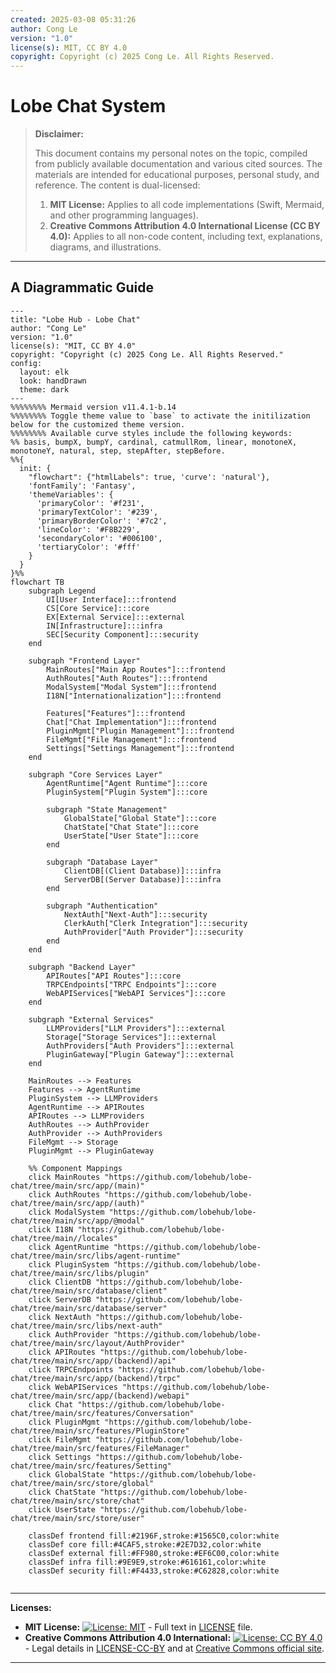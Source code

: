 ```yaml
---
created: 2025-03-08 05:31:26
author: Cong Le
version: "1.0"
license(s): MIT, CC BY 4.0
copyright: Copyright (c) 2025 Cong Le. All Rights Reserved.
---
```




# Lobe Chat System
> **Disclaimer:**
>
> This document contains my personal notes on the topic,
> compiled from publicly available documentation and various cited sources.
> The materials are intended for educational purposes, personal study, and reference.
> The content is dual-licensed:
> 1. **MIT License:** Applies to all code implementations (Swift, Mermaid, and other programming languages).
> 2. **Creative Commons Attribution 4.0 International License (CC BY 4.0):** Applies to all non-code content, including text, explanations, diagrams, and illustrations.
---


## A Diagrammatic Guide 

```mermaid
---
title: "Lobe Hub - Lobe Chat"
author: "Cong Le"
version: "1.0"
license(s): "MIT, CC BY 4.0"
copyright: "Copyright (c) 2025 Cong Le. All Rights Reserved."
config:
  layout: elk
  look: handDrawn
  theme: dark
---
%%%%%%%% Mermaid version v11.4.1-b.14
%%%%%%%% Toggle theme value to `base` to activate the initilization below for the customized theme version.
%%%%%%%% Available curve styles include the following keywords:
%% basis, bumpX, bumpY, cardinal, catmullRom, linear, monotoneX, monotoneY, natural, step, stepAfter, stepBefore.
%%{
  init: {
    "flowchart": {"htmlLabels": true, 'curve': 'natural'},
    'fontFamily': 'Fantasy',
    'themeVariables': {
      'primaryColor': '#f231',
      'primaryTextColor': '#239',
      'primaryBorderColor': '#7c2',
      'lineColor': '#F8B229',
      'secondaryColor': '#006100',
      'tertiaryColor': '#fff'
    }
  }
}%%
flowchart TB
    subgraph Legend
        UI[User Interface]:::frontend
        CS[Core Service]:::core
        EX[External Service]:::external
        IN[Infrastructure]:::infra
        SEC[Security Component]:::security
    end

    subgraph "Frontend Layer"
        MainRoutes["Main App Routes"]:::frontend
        AuthRoutes["Auth Routes"]:::frontend
        ModalSystem["Modal System"]:::frontend
        I18N["Internationalization"]:::frontend
        
        Features["Features"]:::frontend
        Chat["Chat Implementation"]:::frontend
        PluginMgmt["Plugin Management"]:::frontend
        FileMgmt["File Management"]:::frontend
        Settings["Settings Management"]:::frontend
    end

    subgraph "Core Services Layer"
        AgentRuntime["Agent Runtime"]:::core
        PluginSystem["Plugin System"]:::core
        
        subgraph "State Management"
            GlobalState["Global State"]:::core
            ChatState["Chat State"]:::core
            UserState["User State"]:::core
        end
        
        subgraph "Database Layer"
            ClientDB[(Client Database)]:::infra
            ServerDB[(Server Database)]:::infra
        end
        
        subgraph "Authentication"
            NextAuth["Next-Auth"]:::security
            ClerkAuth["Clerk Integration"]:::security
            AuthProvider["Auth Provider"]:::security
        end
    end

    subgraph "Backend Layer"
        APIRoutes["API Routes"]:::core
        TRPCEndpoints["TRPC Endpoints"]:::core
        WebAPIServices["WebAPI Services"]:::core
    end

    subgraph "External Services"
        LLMProviders["LLM Providers"]:::external
        Storage["Storage Services"]:::external
        AuthProviders["Auth Providers"]:::external
        PluginGateway["Plugin Gateway"]:::external
    end

    MainRoutes --> Features
    Features --> AgentRuntime
    PluginSystem --> LLMProviders
    AgentRuntime --> APIRoutes
    APIRoutes --> LLMProviders
    AuthRoutes --> AuthProvider
    AuthProvider --> AuthProviders
    FileMgmt --> Storage
    PluginMgmt --> PluginGateway
    
    %% Component Mappings
    click MainRoutes "https://github.com/lobehub/lobe-chat/tree/main/src/app/(main)"
    click AuthRoutes "https://github.com/lobehub/lobe-chat/tree/main/src/app/(auth)"
    click ModalSystem "https://github.com/lobehub/lobe-chat/tree/main/src/app/@modal"
    click I18N "https://github.com/lobehub/lobe-chat/tree/main//locales"
    click AgentRuntime "https://github.com/lobehub/lobe-chat/tree/main/src/libs/agent-runtime"
    click PluginSystem "https://github.com/lobehub/lobe-chat/tree/main/src/libs/plugin"
    click ClientDB "https://github.com/lobehub/lobe-chat/tree/main/src/database/client"
    click ServerDB "https://github.com/lobehub/lobe-chat/tree/main/src/database/server"
    click NextAuth "https://github.com/lobehub/lobe-chat/tree/main/src/libs/next-auth"
    click AuthProvider "https://github.com/lobehub/lobe-chat/tree/main/src/layout/AuthProvider"
    click APIRoutes "https://github.com/lobehub/lobe-chat/tree/main/src/app/(backend)/api"
    click TRPCEndpoints "https://github.com/lobehub/lobe-chat/tree/main/src/app/(backend)/trpc"
    click WebAPIServices "https://github.com/lobehub/lobe-chat/tree/main/src/app/(backend)/webapi"
    click Chat "https://github.com/lobehub/lobe-chat/tree/main/src/features/Conversation"
    click PluginMgmt "https://github.com/lobehub/lobe-chat/tree/main/src/features/PluginStore"
    click FileMgmt "https://github.com/lobehub/lobe-chat/tree/main/src/features/FileManager"
    click Settings "https://github.com/lobehub/lobe-chat/tree/main/src/features/Setting"
    click GlobalState "https://github.com/lobehub/lobe-chat/tree/main/src/store/global"
    click ChatState "https://github.com/lobehub/lobe-chat/tree/main/src/store/chat"
    click UserState "https://github.com/lobehub/lobe-chat/tree/main/src/store/user"

    classDef frontend fill:#2196F,stroke:#1565C0,color:white
    classDef core fill:#4CAF5,stroke:#2E7D32,color:white
    classDef external fill:#FF980,stroke:#EF6C00,color:white
    classDef infra fill:#9E9E9,stroke:#616161,color:white
    classDef security fill:#F4433,stroke:#C62828,color:white
    
```


---
**Licenses:**

- **MIT License:**  [![License: MIT](https://img.shields.io/badge/License-MIT-yellow.svg)](LICENSE) - Full text in [LICENSE](LICENSE) file.
- **Creative Commons Attribution 4.0 International:** [![License: CC BY 4.0](https://licensebuttons.net/l/by/4.0/88x31.png)](LICENSE-CC-BY) - Legal details in [LICENSE-CC-BY](LICENSE-CC-BY) and at [Creative Commons official site](http://creativecommons.org/licenses/by/4.0/).

---